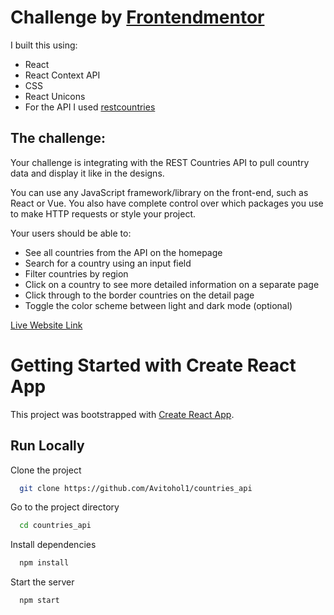 # Challenge by [Frontendmentor](https://www.frontendmentor.io/challenges/rest-countries-api-with-color-theme-switcher-5cacc469fec04111f7b848ca/hub/rest-countries-api-with-color-theme-switcher-H1rGLq3M5)

I built this using:

-   React
-   React Context API
-   CSS
-   React Unicons
-   For the API I used [restcountries](https://restcountries.com/#api-endpoints-v3-all)

## The challenge:

Your challenge is integrating with the REST Countries API to pull country data and display it like in the designs.

You can use any JavaScript framework/library on the front-end, such as React or Vue. You also have complete control over which packages you use to make HTTP requests or style your project.

Your users should be able to:

-   See all countries from the API on the homepage
-   Search for a country using an input field
-   Filter countries by region
-   Click on a country to see more detailed information on a separate page
-   Click through to the border countries on the detail page
-   Toggle the color scheme between light and dark mode (optional)

[Live Website Link](https://avitohol1.github.io/countries_api)

# Getting Started with Create React App

This project was bootstrapped with [Create React App](https://github.com/facebook/create-react-app).

## Run Locally

Clone the project

```bash
  git clone https://github.com/Avitohol1/countries_api
```

Go to the project directory

```bash
  cd countries_api
```

Install dependencies

```bash
  npm install
```

Start the server

```bash
  npm start
```
